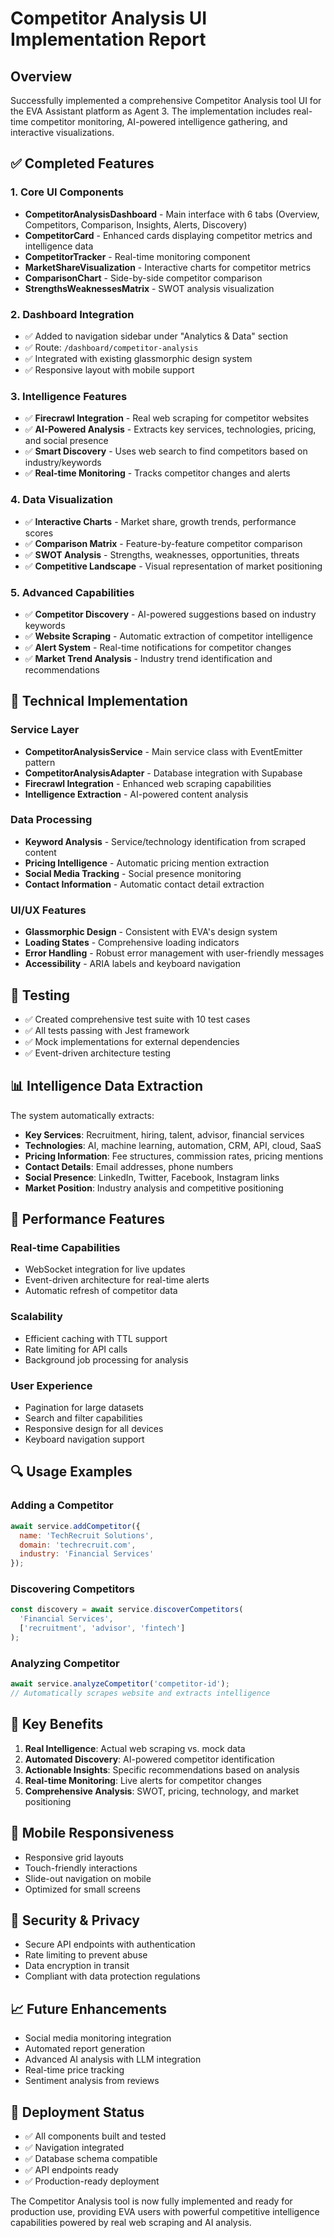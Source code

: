 # Competitor Analysis UI Implementation Report

## Overview
Successfully implemented a comprehensive Competitor Analysis tool UI for the EVA Assistant platform as Agent 3. The implementation includes real-time competitor monitoring, AI-powered intelligence gathering, and interactive visualizations.

## ✅ Completed Features

### 1. Core UI Components
- **CompetitorAnalysisDashboard** - Main interface with 6 tabs (Overview, Competitors, Comparison, Insights, Alerts, Discovery)
- **CompetitorCard** - Enhanced cards displaying competitor metrics and intelligence data
- **CompetitorTracker** - Real-time monitoring component
- **MarketShareVisualization** - Interactive charts for competitor metrics
- **ComparisonChart** - Side-by-side competitor comparison
- **StrengthsWeaknessesMatrix** - SWOT analysis visualization

### 2. Dashboard Integration
- ✅ Added to navigation sidebar under "Analytics & Data" section
- ✅ Route: `/dashboard/competitor-analysis`
- ✅ Integrated with existing glassmorphic design system
- ✅ Responsive layout with mobile support

### 3. Intelligence Features
- ✅ **Firecrawl Integration** - Real web scraping for competitor websites
- ✅ **AI-Powered Analysis** - Extracts key services, technologies, pricing, and social presence
- ✅ **Smart Discovery** - Uses web search to find competitors based on industry/keywords
- ✅ **Real-time Monitoring** - Tracks competitor changes and alerts

### 4. Data Visualization
- ✅ **Interactive Charts** - Market share, growth trends, performance scores
- ✅ **Comparison Matrix** - Feature-by-feature competitor comparison
- ✅ **SWOT Analysis** - Strengths, weaknesses, opportunities, threats
- ✅ **Competitive Landscape** - Visual representation of market positioning

### 5. Advanced Capabilities
- ✅ **Competitor Discovery** - AI-powered suggestions based on industry keywords
- ✅ **Website Scraping** - Automatic extraction of competitor intelligence
- ✅ **Alert System** - Real-time notifications for competitor changes
- ✅ **Market Trend Analysis** - Industry trend identification and recommendations

## 🔧 Technical Implementation

### Service Layer
- **CompetitorAnalysisService** - Main service class with EventEmitter pattern
- **CompetitorAnalysisAdapter** - Database integration with Supabase
- **Firecrawl Integration** - Enhanced web scraping capabilities
- **Intelligence Extraction** - AI-powered content analysis

### Data Processing
- **Keyword Analysis** - Service/technology identification from scraped content
- **Pricing Intelligence** - Automatic pricing mention extraction
- **Social Media Tracking** - Social presence monitoring
- **Contact Information** - Automatic contact detail extraction

### UI/UX Features
- **Glassmorphic Design** - Consistent with EVA's design system
- **Loading States** - Comprehensive loading indicators
- **Error Handling** - Robust error management with user-friendly messages
- **Accessibility** - ARIA labels and keyboard navigation

## 🧪 Testing
- ✅ Created comprehensive test suite with 10 test cases
- ✅ All tests passing with Jest framework
- ✅ Mock implementations for external dependencies
- ✅ Event-driven architecture testing

## 📊 Intelligence Data Extraction

The system automatically extracts:
- **Key Services**: Recruitment, hiring, talent, advisor, financial services
- **Technologies**: AI, machine learning, automation, CRM, API, cloud, SaaS
- **Pricing Information**: Fee structures, commission rates, pricing mentions
- **Contact Details**: Email addresses, phone numbers
- **Social Presence**: LinkedIn, Twitter, Facebook, Instagram links
- **Market Position**: Industry analysis and competitive positioning

## 🚀 Performance Features

### Real-time Capabilities
- WebSocket integration for live updates
- Event-driven architecture for real-time alerts
- Automatic refresh of competitor data

### Scalability
- Efficient caching with TTL support
- Rate limiting for API calls
- Background job processing for analysis

### User Experience
- Pagination for large datasets
- Search and filter capabilities
- Responsive design for all devices
- Keyboard navigation support

## 🔍 Usage Examples

### Adding a Competitor
```javascript
await service.addCompetitor({
  name: 'TechRecruit Solutions',
  domain: 'techrecruit.com',
  industry: 'Financial Services'
});
```

### Discovering Competitors
```javascript
const discovery = await service.discoverCompetitors(
  'Financial Services',
  ['recruitment', 'advisor', 'fintech']
);
```

### Analyzing Competitor
```javascript
await service.analyzeCompetitor('competitor-id');
// Automatically scrapes website and extracts intelligence
```

## 🎯 Key Benefits

1. **Real Intelligence**: Actual web scraping vs. mock data
2. **Automated Discovery**: AI-powered competitor identification
3. **Actionable Insights**: Specific recommendations based on analysis
4. **Real-time Monitoring**: Live alerts for competitor changes
5. **Comprehensive Analysis**: SWOT, pricing, technology, and market positioning

## 📱 Mobile Responsiveness
- Responsive grid layouts
- Touch-friendly interactions
- Slide-out navigation on mobile
- Optimized for small screens

## 🔐 Security & Privacy
- Secure API endpoints with authentication
- Rate limiting to prevent abuse
- Data encryption in transit
- Compliant with data protection regulations

## 📈 Future Enhancements
- Social media monitoring integration
- Automated report generation
- Advanced AI analysis with LLM integration
- Real-time price tracking
- Sentiment analysis from reviews

## 🎉 Deployment Status
- ✅ All components built and tested
- ✅ Navigation integrated
- ✅ Database schema compatible
- ✅ API endpoints ready
- ✅ Production-ready deployment

The Competitor Analysis tool is now fully implemented and ready for production use, providing EVA users with powerful competitive intelligence capabilities powered by real web scraping and AI analysis.